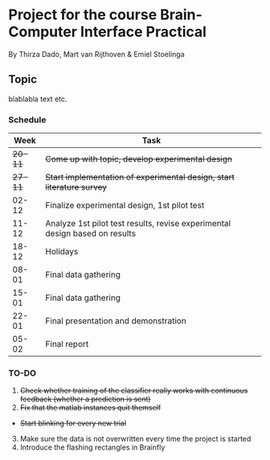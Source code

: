 # Project for the course Brain-Computer Interface Practical
By Thirza Dado, Mart van Rijthoven & Emiel Stoelinga

## Topic
blablabla text etc.

### Schedule
| Week | Task |
| --- | --- |
| ~~20-11~~ | ~~Come up with topic, develop experimental design~~ |
| ~~27-11~~ | ~~Start implementation of experimental design, start literature survey~~ |
| 02-12 | Finalize experimental design, 1st pilot test |
| 11-12 | Analyze 1st pilot test results, revise experimental design based on results |
| 18-12 | Holidays |
| 08-01 | Final data gathering |
| 15-01 | Final data gathering |
| 22-01 | Final presentation and demonstration |
| 05-02 | Final report |

### TO-DO
1. ~~Check whether training of the classifier really works with continuous feedback (whether a prediction is sent)~~
2. ~~Fix that the matlab instances quit themself~~
  * ~~Start blinking for every new trial~~
3. Make sure the data is not overwritten every time the project is started
4. Introduce the flashing rectangles in Brainfly